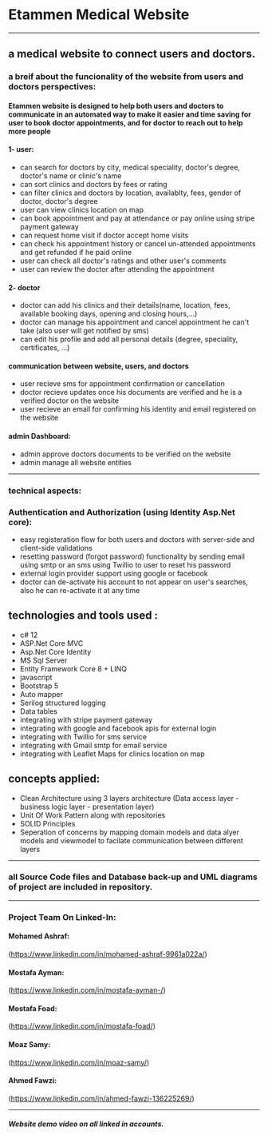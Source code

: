 # Etammen Medical Website 
***
## a medical website to connect users and doctors.

### a breif about the funcionality of the website from users and doctors perspectives:

#### Etammen website is designed to help both users and doctors to communicate in an automated way to make it easier and time saving for user to book doctor appointments, and for doctor to reach out to help more people

#### 1- user:
- can search for doctors by city, medical speciality, doctor's degree, doctor's name or clinic's name
- can sort clinics and doctors by fees or rating
- can filter clinics and doctors by location, availablty, fees, gender of doctor, doctor's degree
- user can view clinics location on map
- can book appointment and pay at attendance or pay online using stripe payment gateway
- can request home visit if doctor accept home visits
- can check his appointment history or cancel un-attended appointments and get refunded if he paid online
- user can check all doctor's ratings and other user's comments
- user can review the doctor after attending the appointment

  
#### 2- doctor
- doctor can add his clinics and their details(name, location, fees, available booking days, opening and closing hours,...)
- doctor can manage his appointment and cancel appointment he can't take (also user will get notified by sms)
- can edit his profile and add all personal details (degree, speciality, certificates, ...)


#### communication between website, users, and doctors
- user recieve sms for appointment confirmation or cancellation
- doctor recieve updates once his documents are verified and he is a verified doctor on the website
- user recieve an email for confirming his identity and email registered on the website

#### admin Dashboard:
- admin approve doctors documents to be verified on the website
- admin manage all website entities 

***
### technical aspects:

### Authentication and Authorization (using Identity Asp.Net core):
- easy registeration flow for both users and doctors with server-side and client-side validations
- resetting password (forgot password) functionality by sending email using smtp or an sms using Twillio to user to reset his password
- external login provider support using google or facebook
- doctor can de-activate his account to not appear on user's searches, also he can re-activate it at any time

## technologies and tools used :
- c# 12
- ASP.Net Core MVC
- Asp.Net Core Identity
- MS Sql Server
- Entity Framework Core 8 + LINQ
- javascript
- Bootstrap 5
- Auto mapper
- Serilog structured logging
- Data tables
- integrating with stripe payment gateway
- integrating with google and facebook apis for external login
- integrating with Twillio for sms service 
- integrating with Gmail smtp for email service 
- integrating with Leaflet Maps for clinics location on map 


## concepts applied:
- Clean Architecture using 3 layers architecture (Data access layer - business logic layer - presentation layer)
- Unit Of Work Pattern along with repositories
- SOLID Principles    
- Seperation of concerns by mapping domain models and data alyer models and viewmodel to facilate communication between different layers


***
### all Source Code files and Database back-up and UML diagrams of project are included in repository.
***

### Project Team On Linked-In: 

#### Mohamed Ashraf:
  (https://www.linkedin.com/in/mohamed-ashraf-9961a022a/)

#### Mostafa Ayman:
  (https://www.linkedin.com/in/mostafa-ayman-/)

#### Mostafa Foad: 
  (https://www.linkedin.com/in/mostafa-foad/)

#### Moaz Samy:
  (https://www.linkedin.com/in/moaz-samy/)

#### Ahmed Fawzi: 
  (https://www.linkedin.com/in/ahmed-fawzi-136225269/)

***
##### Website demo video on all linked in accounts.

 
